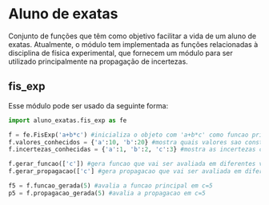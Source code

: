 # Aluno de exatas

Conjunto de funções que têm como objetivo facilitar a vida de um aluno de exatas.
Atualmente, o módulo tem implementada as funções relacionadas à disciplina de física
experimental, que fornecem um módulo para ser utilizado principalmente na propagação
de incertezas.

## fis_exp

Esse módulo pode ser usado da seguinte forma:

```python
import aluno_exatas.fis_exp as fe

f = fe.FisExp('a+b*c') #inicializa o objeto com 'a+b*c' como funcao principal
f.valores_conhecidos = {'a':10, 'b':20} #mostra quais valores sao constantes
f.incertezas_conhecidas = {'a':1, 'b':2, 'c':3} #mostra as incertezas conhecidas

f.gerar_funcao(['c']) #gera funcao que vai ser avaliada em diferentes valores de c
f.gerar_propagacao(['c'] #gera propagacao que vai ser avaliada em diferentes valores de c

f5 = f.funcao_gerada(5) #avalia a funcao principal em c=5
p5 = f.propagacao_gerada(5) #avalia a propagacao em c=5
```